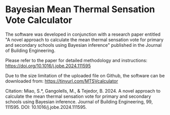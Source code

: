 # Bayesian Mean Thermal Sensation Vote Calculator
The software was developed in conjunction with a research paper entitled "A novel approach to calculate the mean thermal sensation vote for primary and secondary schools using Bayesian inference" published in the Journal of Building Engineering.

Please refer to the paper for detailed methodology and instructions: https://doi.org/10.1016/j.jobe.2024.111595

Due to the size limitation of the uploaded file on Github, the software can be downloaded from: https://tinyurl.com/MTSVcalculator

Citation: Miao, S.*, Gangolells, M., & Tejedor, B. 2024. A novel approach to calculate the mean thermal sensation vote for primary and secondary schools using Bayesian inference. Journal of Building Engineering, 99, 111595. DOI: 10.1016/j.jobe.2024.111595.
